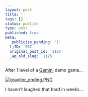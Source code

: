 ```yaml
---
layout: post
title: ''
tags: []
status: publish
type: post
published: true
meta:
  _publicize_pending: '1'
  ljID: '967'
  original_post_id: '1125'
  _wp_old_slug: '1125'
---
```

After 1 level of a <a href="http://gitorious.org/projects/gemini">Gemini</a> demo game...

<a href='http://jay.mcgavren.com/blog/wp-content/uploads/2008/12/gravitor_ending.png' title='gravitor_ending.PNG'><img src='http://jay.mcgavren.com/blog/wp-content/uploads/2008/12/gravitor_ending.thumbnail.PNG' alt='gravitor_ending.PNG' /></a>

I haven't laughed that hard in weeks...
